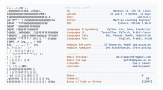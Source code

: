 <picture>
  <source srcset="https://raw.githubusercontent.com/mmazinjameel/mmazinjameel/main/dark_mode.svg?v=1742180043" media="(prefers-color-scheme: dark)">
  <img src="https://raw.githubusercontent.com/mmazinjameel/mmazinjameel/main/light_mode.svg?v=1742180043">
</picture>
